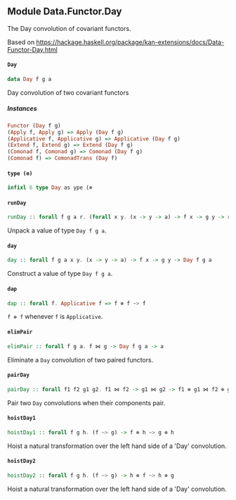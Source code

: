 ## Module Data.Functor.Day

The Day convolution of covariant functors.

Based on <https://hackage.haskell.org/package/kan-extensions/docs/Data-Functor-Day.html>

#### `Day`

``` purescript
data Day f g a
```

Day convolution of two covariant functors

##### Instances
``` purescript
Functor (Day f g)
(Apply f, Apply g) => Apply (Day f g)
(Applicative f, Applicative g) => Applicative (Day f g)
(Extend f, Extend g) => Extend (Day f g)
(Comonad f, Comonad g) => Comonad (Day f g)
(Comonad f) => ComonadTrans (Day f)
```

#### `type (⊗)`

``` purescript
infixl 6 type Day as ype (⊗
```

#### `runDay`

``` purescript
runDay :: forall f g a r. (forall x y. (x -> y -> a) -> f x -> g y -> r) -> Day f g a -> r
```

Unpack a value of type `Day f g a`.

#### `day`

``` purescript
day :: forall f g a x y. (x -> y -> a) -> f x -> g y -> Day f g a
```

Construct a value of type `Day f g a`.

#### `dap`

``` purescript
dap :: forall f. Applicative f => f ⊗ f ~> f
```

`f ⊗ f` whenever `f` is `Applicative`.

#### `elimPair`

``` purescript
elimPair :: forall f g a. f ⋈ g -> Day f g a -> a
```

Eliminate a `Day` convolution of two paired functors.

#### `pairDay`

``` purescript
pairDay :: forall f1 f2 g1 g2. f1 ⋈ f2 -> g1 ⋈ g2 -> f1 ⊗ g1 ⋈ f2 ⊗ g2
```

Pair two `Day` convolutions when their components pair.

#### `hoistDay1`

``` purescript
hoistDay1 :: forall f g h. (f ~> g) -> f ⊗ h ~> g ⊗ h
```

Hoist a natural transformation over the left hand side of a 'Day' convolution.

#### `hoistDay2`

``` purescript
hoistDay2 :: forall f g h. (f ~> g) -> h ⊗ f ~> h ⊗ g
```

Hoist a natural transformation over the left hand side of a 'Day' convolution.


